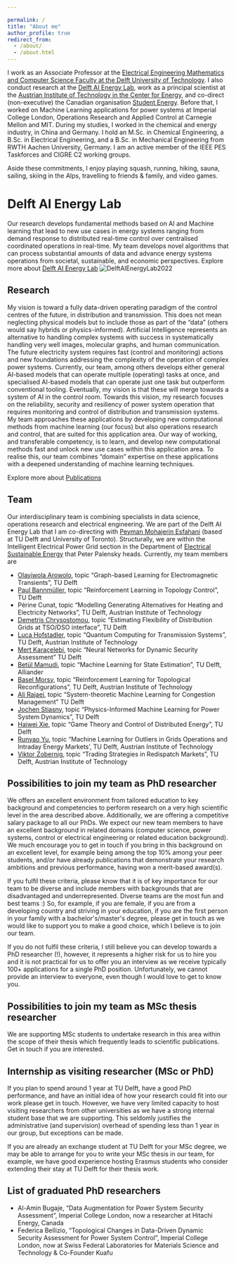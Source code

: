 ```yaml
---

permalink: /
title: "About me"
author_profile: true
redirect_from: 
  - /about/
  - /about.html
---
```


I work as an Associate Professor at the [Electrical Engineering Mathematics and Computer Science Faculty at the Delft University of Technology](https://www.tudelft.nl/en/eemcs). I also conduct research at the [Delft AI Energy Lab](https://www.tudelft.nl/ai/delft-ai-energy-lab), work as a principal scientist at the [Austrian Institute of Technology in the Center for Energy](https://www.ait.ac.at/en/about-the-ait/center/center-for-energy), and co-direct (non-executive) the Canadian organisation [Student Energy](https://studentenergy.org/). 
Before that, I worked on Machine Learning applications for power systems at Imperial College London, Operations Research and Applied Control at Carnegie Mellon and MIT. During my studies, I worked in the chemical and energy industry, in China and Germany. I hold an M.Sc. in Chemical Engineering, a B.Sc. in Electrical Engineering, and a B.Sc. in Mechanical Engineering from RWTH Aachen University, Germany. I am an active member of the IEEE PES Taskforces and CIGRE C2 working groups.

Aside these commitments, I enjoy playing squash, running, hiking, sauna, sailing, skiing in the Alps, travelling to friends & family, and video games.


Delft AI Energy Lab
======
Our research develops fundamental methods based on AI and Machine learning that lead to new use cases in energy systems ranging from demand response to distributed real-time control over centralised coordinated operations in real-time. My team develops novel algorithms that can process substantial amounts of data and advance energy systems operations from societal, sustainable, and economic perspectives. Explore more about [Delft AI Energy Lab](https://www.tudelft.nl/ai/delft-ai-energy-lab)
![DelftAIEnergyLab2022](https://JochenC.github.io/images/20221005_fotomariekedelorijn_3010d.jpg "Delft AI Energy lab team 2022")


Research
------
My vision is toward a fully data-driven operating paradigm of the control centres of the future, in distribution and transmission. This does not mean neglecting physical models but to include those as part of the “data” (others would say hybrids or physics-informed). Artificial Intelligence represents an alternative to handling complex systems with success in systematically handling very well images, molecular graphs, and human communication. The future electricity system requires fast (control and monitoring) actions and new foundations addressing the complexity of the operation of complex power systems. Currently, our team, among others develops either general AI-based models that can operate multiple (operating) tasks at once, and specialised AI-based models that can operate just one task but outperform conventional tooling. Eventually, my vision is that these will merge towards a system of AI in the control room.
Towards this vision, my research focuses on the reliability, security and resiliency of power system operation that requires monitoring and control of distribution and transmission systems. My team approaches these applications by developing new computational methods from machine learning (our focus) but also operations research and control, that are suited for this application area. Our way of working, and transferable competency, is to learn, and develop new computational methods fast and unlock new use cases within this application area. To realise this, our team combines “domain” expertise on these applications with a deepened understanding of machine learning techniques. 

Explore more about [Publications](https://www.tudelft.nl/ai/delft-ai-energy-lab)

Team
------
Our interdisciplinary team is combining specialists in data science, operations research and electrical engineering. We are part of the Delft AI Energy Lab that I am co-directing with [Peyman Mohajerin Esfahani](https://mohajerinesfahani.github.io/index.html) (based at TU Delft and University of Toronto). Structurally, we are within the Intelligent Electrical Power Grid section in the Department of [Electrical Sustainable Energy](https://www.tudelft.nl/en/eemcs/the-faculty/departments/electrical-sustainable-energy) that Peter Palensky heads. Currently, my team members are
-	[Olayiwola Arowolo](https://www.tudelft.nl/en/staff/o.a.arowolo/), topic “Graph-based Learning for Electromagnetic Transients”, TU Delft
-	[Paul Bannmüller](https://www.tudelft.nl/en/staff/p.e.bannmuller/), topic “Reinforcement Learning in Topology Control”, TU Delft
-	Périne Cunat, topic “Modelling Generating Alternatives for Heating and Electricity Networks”, TU Delft, Austrian Institute of Technology
-	[Demetris Chrysostomou](https://www.tudelft.nl/en/staff/d.chrysostomou/), topic “Estimating Flexibility of Distribution Grids at TSO/DSO interface”, TU Delft 
-	[Luca Hofstadler](https://www.tudelft.nl/staff/l.m.hofstadler), topic “Quantum Computing for Transmission Systems”, TU Delft, Austrian Institute of Technology
-	[Mert Karaçelebi](https://www.tudelft.nl/en/staff/m.karacelebi/), topic “Neural Networks for Dynamic Security Assessment” TU Delft
-	[Betül Mamudi](https://www.tudelft.nl/en/staff/b.mamudi/), topic “Machine Learning for State Estimation”, TU Delft, Alliander
-	[Basel Morsy](https://www.tudelft.nl/staff/b.morsy), topic “Reinforcement Learning for Topological Reconfigurations”, TU Delft, Austrian Institute of Technology
-	[Ali Rajaei](https://www.tudelft.nl/staff/a.rajaei), topic “System-theoretic Machine Learning for Congestion Management” TU Delft
-	[Jochen Stiasny](https://www.tudelft.nl/en/staff/j.b.stiasny/), topic “Physics-Informed Machine Learning for Power System Dynamics”, TU Delft
-	[Haiwei Xie](https://www.tudelft.nl/staff/h.xie-2), topic “Game Theory and Control of Distributed Energy”, TU Delft
-	[Runyao Yu](https://www.tudelft.nl/en/staff/runyao.yu), topic “Machine Learning for Outliers in Grids Operations and Intraday Energy Markets’, TU Delft, Austrian Institute of Technology
-	[Viktor Zobernig](https://www.tudelft.nl/staff/v.z.zobernig/), topic “Trading Strategies in Redispatch Markets”, TU Delft, Austrian Institute of Technology

Possibilities to join my team as PhD researcher
------
We offers an excellent environment from tailored education to key background and competencies to perform research on a very high scientific level in the area described above. Additionally, we are offering a competitive salary package to all our PhDs. We expect our new team members to have an excellent background in related domains (computer science, power systems, control or electrical engineering or related education background). We much encourage you to get in touch if you bring in this background on an excellent level, for example being among the top 10% among your peer students, and/or have already publications that demonstrate your research ambitions and previous performance, having won a merit-based award(s).

If you fulfil these criteria, please know that it is of key importance for our team to be diverse and include members with backgrounds that are disadvantaged and underrepresented. Diverse teams are the most fun and best teams :) So, for example, if you are female, if you are from a developing country and striving in your education, if you are the first person in your family with a bachelor's/master's degree, please get in touch as we would like to support you to make a good choice, which I believe is to join our team. 

If you do not fulfil these criteria, I still believe you can develop towards a PhD researcher (!), however, it represents a higher risk for us to hire you and it is not practical for us to offer you an interview as we receive typically 100+ applications for a single PhD position. Unfortunately, we cannot provide an interview to everyone, even though I would love to get to know you.

Possibilities to join my team as MSc thesis researcher
------ 
We are supporting MSc students to undertake research in this area within the scope of their thesis which frequently leads to scientific publications. Get in touch if you are interested.

Internship as visiting researcher (MSc or PhD)
------
If you plan to spend around 1 year at TU Delft, have a good PhD performance, and have an initial idea of how your research could fit into our work please get in touch. However, we have very limited capacity to host visiting researchers from other universities as we have a strong internal student base that we are supporting. This seldomly justifies the administrative (and supervision) overhead of spending less than 1 year in our group, but exceptions can be made.

If you are already an exchange student at TU Delft for your MSc degree, we may be able to arrange for you to write your MSc thesis in our team, for example, we have good experience hosting Erasmus students who consider extending their stay at TU Delft for their thesis work.


List of graduated PhD researchers
------
-	Al-Amin Bugaje, “Data Augmentation for Power System Security Assessment”, Imperial College London, now a researcher at Hitachi Energy, Canada
-	Federica Bellizio, “Topological Changes in Data-Driven Dynamic Security Assessment for Power System Control”, Imperial College London, now at Swiss Federal Laboratories for Materials Science and Technology & Co-Founder Kuafu
